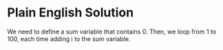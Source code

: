 # Plain English Solution

We need to define a sum variable that contains 0. Then, we loop from 1 to 100, each time adding i to the sum variable.